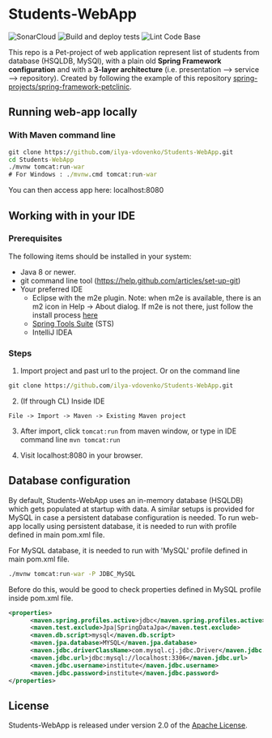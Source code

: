 # Students-WebApp

![SonarCloud](https://github.com/ilya-vdovenko/Students-WebApp/workflows/SonarCloud/badge.svg)
![Build and deploy tests](https://github.com/ilya-vdovenko/Students-WebApp/workflows/Build%20and%20deploy%20tests/badge.svg)
![Lint Code Base](https://github.com/ilya-vdovenko/Students-WebApp/workflows/Lint%20Code%20Base/badge.svg)

This repo is a Pet-project of web application represent list of students from database (HSQLDB, MySQl), with a plain old **Spring Framework configuration**
and with a **3-layer architecture** (i.e. presentation --> service --> repository).
Created by following the example of this repository [spring-projects/spring-framework-petclinic](https://github.com/spring-petclinic/spring-framework-petclinic).

## Running web-app locally

### With Maven command line

```cmd
git clone https://github.com/ilya-vdovenko/Students-WebApp.git
cd Students-WebApp
./mvnw tomcat:run-war
# For Windows : ./mvnw.cmd tomcat:run-war
```

You can then access app here: localhost:8080

## Working with in your IDE

### Prerequisites
The following items should be installed in your system:
* Java 8 or newer.
* git command line tool (<https://help.github.com/articles/set-up-git>)
* Your preferred IDE
  * Eclipse with the m2e plugin. Note: when m2e is available, there is an m2 icon in Help -> About dialog. If m2e is not there, just follow the install process [here](http://www.eclipse.org/m2e/)
  * [Spring Tools Suite](https://spring.io/tools) (STS)
  * IntelliJ IDEA

### Steps

1) Import project and past url to the project. Or on the command line

```cmd
git clone https://github.com/ilya-vdovenko/Students-WebApp.git
```

2) (If through CL) Inside IDE

```text
File -> Import -> Maven -> Existing Maven project
```

3) After import, click `tomcat:run` from maven window, or type in IDE command line `mvn tomcat:run`

4) Visit localhost:8080 in your browser.

## Database configuration

By default, Students-WebApp uses an in-memory database (HSQLDB) which gets populated at startup with data.
A similar setups is provided for MySQL in case a persistent database configuration is needed.
To run web-app locally using persistent database, it is needed to run with profile defined in main pom.xml file.

For MySQL database, it is needed to run with 'MySQL' profile defined in main pom.xml file.

```cmd
./mvnw tomcat:run-war -P JDBC_MySQL
```

Before do this, would be good to check properties defined in MySQL profile inside pom.xml file.

```xml
<properties>
      <maven.spring.profiles.active>jdbc</maven.spring.profiles.active>
      <maven.test.exclude>Jpa|SpringDataJpa</maven.test.exclude>
      <maven.db.script>mysql</maven.db.script>
      <maven.jpa.database>MYSQL</maven.jpa.database>
      <maven.jdbc.driverClassName>com.mysql.cj.jdbc.Driver</maven.jdbc.driverClassName>
      <maven.jdbc.url>jdbc:mysql://localhost:3306</maven.jdbc.url>
      <maven.jdbc.username>institute</maven.jdbc.username>
      <maven.jdbc.password>institute</maven.jdbc.password>
</properties>
```

## License

Students-WebApp is released under version 2.0 of the [Apache License](https://www.apache.org/licenses/LICENSE-2.0).
